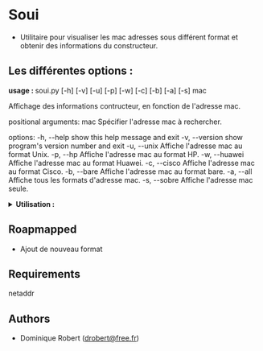 
# Soui
- Utilitaire pour visualiser les mac adresses sous différent format et obtenir des informations du constructeur.

## Les différentes options :
<strong> usage : </strong> soui.py [-h] [-v] [-u] [-p] [-w] [-c] [-b] [-a] [-s] mac

Affichage des informations contructeur, en fonction de l'adresse mac.

positional arguments:
  mac            Spécifier l'adresse mac à rechercher.

options:
  -h, --help     show this help message and exit
  -v, --version  show program's version number and exit
  -u, --unix     Affiche l'adresse mac au format Unix.
  -p, --hp       Affiche l'adresse mac au format HP.
  -w, --huawei   Affiche l'adresse mac au format Huawei.
  -c, --cisco    Affiche l'adresse mac au format Cisco.
  -b, --bare     Affiche l'adresse mac au format bare.
  -a, --all      Affiche tous les formats d'adresse mac.
  -s, --sobre    Affiche l'adresse mac seule.

<details>
    <summary>
        <strong> Utilisation : </strong>
    </summary>

## Utilisation :
- Liste les différents formats
<code>
soui.py -a 0012ff
</code>

| Format | Mac |
| :------------ |   :---:       |
| Format Unix     : | 00:12:ff:00:00:00 |
| Format Cisco    : | 0012.ff00.0000 |
| Format HP       : | 0012FF-000000 |
| Format Huawei   : | 0012-FF00-0000 |
| Format Bare     : | 0012FF000000 |
| Format Normal   : | 00-12-FF-00-00-00 |

- Affiche un format et les informations du constructeur.

<code>
soui.py -c 0012ff

Format Cisco    : 0012.ff00.0000

Cette @mac appartient à : Lely Industries N.V.

Son adresse postale est :
+ Weverskade 110
+ Maassluis  Zuid-Holland  3147PA
+ NL

---
</code>
</details>

## Roapmapped
- Ajout de nouveau format

## Requirements
netaddr

## Authors
 * Dominique Robert ([drobert@free.fr](mailto:drobert@free.fr))
